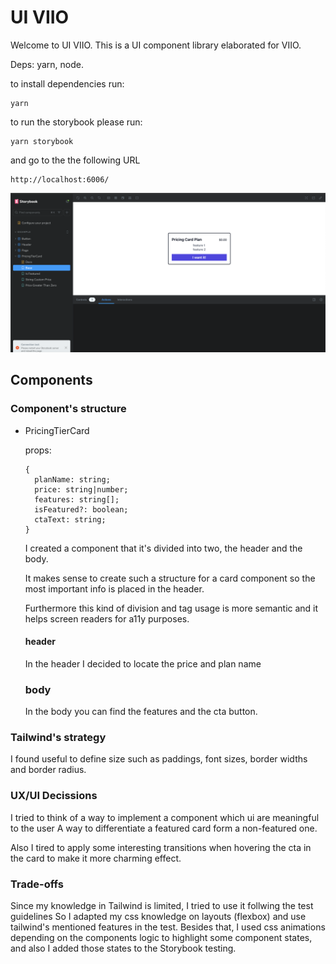 # UI VIIO

Welcome to UI VIIO. This is a UI component library elaborated for VIIO.

Deps: yarn, node.

to install dependencies run:

```
yarn
```

to run the storybook please run:

```
yarn storybook
```

and go to the the following URL

```
http://localhost:6006/
```

![Storybook](/public/ui.png)

## Components

### Component's structure

- PricingTierCard

  props:

  ```
  {
    planName: string;
    price: string|number;
    features: string[];
    isFeatured?: boolean;
    ctaText: string;
  }
  ```

  I created a component that it's divided into two, the header and the body.

  It makes sense to create such a structure for a card component so the most
  important info is placed in the header.

  Furthermore this kind of division and tag usage is more semantic and it
  helps screen readers for a11y purposes.

  #### header

  In the header I decided to locate the price and plan name

  ### body

  In the body you can find the features and the cta button.

### Tailwind's strategy

I found useful to define size such as paddings, font sizes, border widths and border radius.

### UX/UI Decissions

I tried to think of a way to implement a component which ui are meaningful to the user
A way to differentiate a featured card form a non-featured one.

Also I tired to apply some interesting transitions when hovering the cta in the card
to make it more charming effect.

### Trade-offs

Since my knowledge in Tailwind is limited, I tried to use it follwing the test guidelines
So I adapted my css knowledge on layouts (flexbox) and use tailwind's mentioned features
in the test. Besides that, I used css animations depending on the components logic to
highlight some component states, and also I added those states to the Storybook testing.